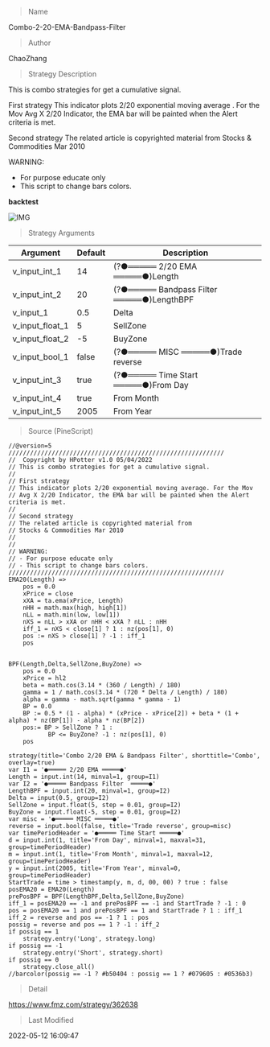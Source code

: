 
> Name

Combo-2-20-EMA-Bandpass-Filter

> Author

ChaoZhang

> Strategy Description

This is combo strategies for get a cumulative signal.

First strategy
This indicator plots 2/20 exponential moving average . For the Mov
Avg X 2/20 Indicator, the EMA bar will be painted when the Alert criteria is met.

Second strategy
The related article is copyrighted material from
Stocks & Commodities Mar 2010

WARNING:
- For purpose educate only
- This script to change bars colors.

**backtest**

 ![IMG](https://www.fmz.com/upload/asset/673e6d06beb426fb01.png) 

> Strategy Arguments



|Argument|Default|Description|
|----|----|----|
|v_input_int_1|14|(?●═════ 2/20 EMA ═════●)Length|
|v_input_int_2|20|(?●═════ Bandpass Filter  ═════●)LengthBPF|
|v_input_1|0.5|Delta|
|v_input_float_1|5|SellZone|
|v_input_float_2|-5|BuyZone|
|v_input_bool_1|false|(?●═════ MISC ═════●)Trade reverse|
|v_input_int_3|true|(?●═════ Time Start ═════●)From Day|
|v_input_int_4|true|From Month|
|v_input_int_5|2005|From Year|


> Source (PineScript)

``` pinescript
//@version=5
////////////////////////////////////////////////////////////
//  Copyright by HPotter v1.0 05/04/2022
// This is combo strategies for get a cumulative signal. 
//
// First strategy
// This indicator plots 2/20 exponential moving average. For the Mov 
// Avg X 2/20 Indicator, the EMA bar will be painted when the Alert criteria is met.
//
// Second strategy
// The related article is copyrighted material from
// Stocks & Commodities Mar 2010
//
//
// WARNING:
// - For purpose educate only
// - This script to change bars colors.
////////////////////////////////////////////////////////////
EMA20(Length) =>
    pos = 0.0
    xPrice = close
    xXA = ta.ema(xPrice, Length)
    nHH = math.max(high, high[1])
    nLL = math.min(low, low[1])
    nXS = nLL > xXA or nHH < xXA ? nLL : nHH
    iff_1 = nXS < close[1] ? 1 : nz(pos[1], 0)
    pos := nXS > close[1] ? -1 : iff_1
    pos


BPF(Length,Delta,SellZone,BuyZone) =>
    pos = 0.0
    xPrice = hl2
    beta = math.cos(3.14 * (360 / Length) / 180)
    gamma = 1 / math.cos(3.14 * (720 * Delta / Length) / 180)
    alpha = gamma - math.sqrt(gamma * gamma - 1)
    BP = 0.0
    BP := 0.5 * (1 - alpha) * (xPrice - xPrice[2]) + beta * (1 + alpha) * nz(BP[1]) - alpha * nz(BP[2])
    pos:= BP > SellZone ? 1 :
    	   BP <= BuyZone? -1 : nz(pos[1], 0) 
    pos

strategy(title='Combo 2/20 EMA & Bandpass Filter', shorttitle='Combo', overlay=true)
var I1 = '●═════ 2/20 EMA ═════●'
Length = input.int(14, minval=1, group=I1)
var I2 = '●═════ Bandpass Filter  ═════●'
LengthBPF = input.int(20, minval=1, group=I2)
Delta = input(0.5, group=I2)
SellZone = input.float(5, step = 0.01, group=I2)
BuyZone = input.float(-5, step = 0.01, group=I2)
var misc = '●═════ MISC ═════●'
reverse = input.bool(false, title='Trade reverse', group=misc)
var timePeriodHeader = '●═════ Time Start ═════●'
d = input.int(1, title='From Day', minval=1, maxval=31, group=timePeriodHeader)
m = input.int(1, title='From Month', minval=1, maxval=12, group=timePeriodHeader)
y = input.int(2005, title='From Year', minval=0, group=timePeriodHeader)
StartTrade = time > timestamp(y, m, d, 00, 00) ? true : false
posEMA20 = EMA20(Length)
prePosBPF = BPF(LengthBPF,Delta,SellZone,BuyZone)
iff_1 = posEMA20 == -1 and prePosBPF == -1 and StartTrade ? -1 : 0
pos = posEMA20 == 1 and prePosBPF == 1 and StartTrade ? 1 : iff_1
iff_2 = reverse and pos == -1 ? 1 : pos
possig = reverse and pos == 1 ? -1 : iff_2
if possig == 1
    strategy.entry('Long', strategy.long)
if possig == -1
    strategy.entry('Short', strategy.short)
if possig == 0
    strategy.close_all()
//barcolor(possig == -1 ? #b50404 : possig == 1 ? #079605 : #0536b3)
```

> Detail

https://www.fmz.com/strategy/362638

> Last Modified

2022-05-12 16:09:47
